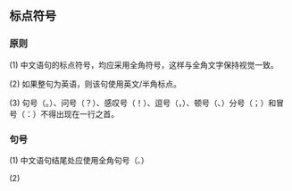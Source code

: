 ## 标点符号

### 原则
(1) 中文语句的标点符号，均应采用全角符号，这样与全角文字保持视觉一致。

(2) 如果整句为英语，则该句使用英文/半角标点。

(3) 句号（。）、问号（？）、感叹号（！）、逗号（，）、顿号（、）分号（；）和冒号（：）不得出现在一行之首。

### 句号
(1) 中文语句结尾处应使用全角句号（`。`）

(2) 

